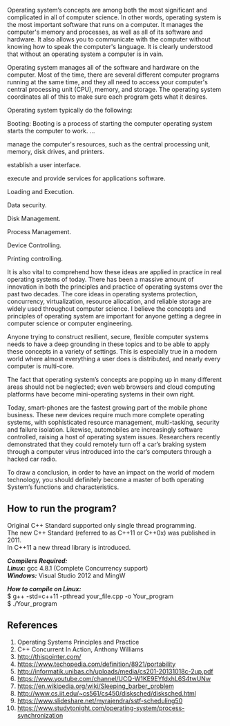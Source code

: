 Operating system’s concepts are among both the most significant and complicated in all of computer science. In
other words, operating system is the most important software that runs on a computer. It manages the computer's
memory and processes, as well as all of its software and hardware. It also allows you to communicate with the
computer without knowing how to speak the computer's language. It is clearly understood that without an
operating system a computer is in vain.

Operating system manages all of the software and hardware on the computer. Most of the time, there are several
different computer programs running at the same time, and they all need to access your computer's central
processing unit (CPU), memory, and storage. The operating system coordinates all of this to make sure each
program gets what it desires.

Operating system typically do the following:

  Booting: Booting is a process of starting the computer operating system starts the computer to work. ...

  manage the computer's resources, such as the central processing unit, memory, disk drives, and printers.

  establish a user interface.

  execute and provide services for applications software.

  Loading and Execution.

  Data security.

  Disk Management.

  Process Management.

  Device Controlling.

  Printing controlling.

It is also vital to comprehend how these ideas are applied in practice in real operating systems of today.
There has been a massive amount of innovation in both the principles and practice of operating systems over the
past two decades. The core ideas in operating systems protection, concurrency, virtualization, resource
allocation, and reliable storage are widely used throughout computer science. I believe the concepts and
principles of operating system are important for anyone getting a degree in computer science or computer
engineering.

Anyone trying to construct resilient, secure, flexible computer systems needs to have a deep grounding in these
topics and to be able to apply these concepts in a variety of settings. This is especially true in a modern
world where almost everything a user does is distributed, and nearly every computer is multi-core.

The fact that operating system’s concepts are popping up in many different areas should not be neglected; even
web browsers and cloud computing platforms have become mini-operating systems in their own right.

Today, smart-phones are the fastest growing part of the mobile phone business. These new devices require much
more complete operating systems, with sophisticated resource management, multi-tasking, security and failure
isolation. Likewise, automobiles are increasingly software controlled, raising a host of operating system
issues. Researchers recently demonstrated that they could remotely turn off a car’s braking system through a
computer virus introduced into the car’s computers through a hacked car radio.

To draw a conclusion, in order to have an impact on the world of modern technology, you should definitely
become a master of both operating System’s functions and characteristics.

## How to run the program?

Original C++ Standard supported only single thread programming.  
The new C++ Standard (referred to as C++11 or C++0x) was published in 2011.  
In C++11 a new thread library is introduced.  

***Compilers Required:***    
***Linux:*** gcc 4.8.1 (Complete Concurrency support)  
***Windows:*** Visual Studio 2012 and MingW  

***How to compile on Linux:***   
$ g++ -std=c++11 -pthread your_file.cpp -o Your_program  
$ ./Your_program

## References
1. Operating Systems Principles and Practice
2. C++ Concurrent In Action, Anthony Williams
3. http://thispointer.com/
4. https://www.techopedia.com/definition/8921/portability
5. http://informatik.unibas.ch/uploads/media/cs201-20131018c-2up.pdf
6. https://www.youtube.com/channel/UCQ-W1KE9EYfdxhL6S4twUNw
7. https://en.wikipedia.org/wiki/Sleeping_barber_problem
8. http://www.cs.iit.edu/~cs561/cs450/disksched/disksched.html
9. https://www.slideshare.net/myrajendra/sstf-scheduling50
10. https://www.studytonight.com/operating-system/process-synchronization
